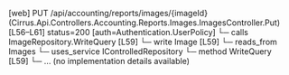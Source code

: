 [web] PUT /api/accounting/reports/images/{imageId}  (Cirrus.Api.Controllers.Accounting.Reports.Images.ImagesController.Put)  [L56–L61] status=200 [auth=Authentication.UserPolicy]
  └─ calls ImageRepository.WriteQuery [L59]
  └─ write Image [L59]
    └─ reads_from Images
  └─ uses_service IControlledRepository<Image>
    └─ method WriteQuery [L59]
      └─ ... (no implementation details available)

